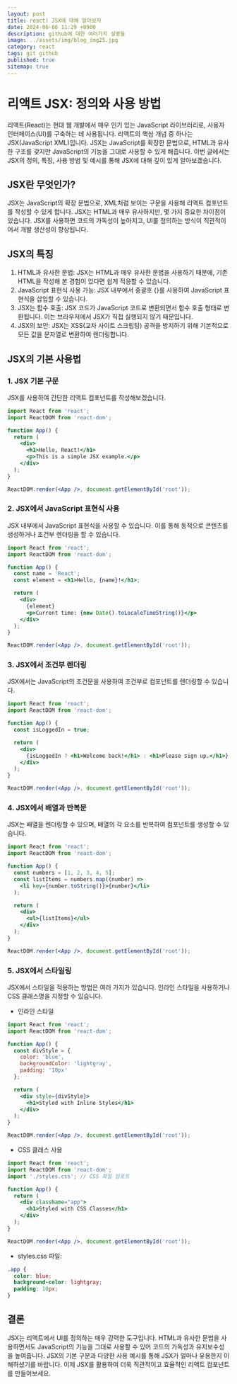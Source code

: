 ```yaml
---
layout: post
title: react) JSX에 대해 알아보자
date: 2024-06-06 11:29 +0900
description: github에 대한 여러가지 설명들
image: ../assets/img/blog_img25.jpg
category: react
tags: git github
published: true
sitemap: true
---
```


# 리액트 JSX: 정의와 사용 방법
리액트(React)는 현대 웹 개발에서 매우 인기 있는 JavaScript 라이브러리로, 사용자 인터페이스(UI)를 구축하는 데 사용됩니다. 리액트의 핵심 개념 중 하나는 JSX(JavaScript XML)입니다. JSX는 JavaScript를 확장한 문법으로, HTML과 유사한 구조를 갖지만 JavaScript의 기능을 그대로 사용할 수 있게 해줍니다. 이번 글에서는 JSX의 정의, 특징, 사용 방법 및 예시를 통해 JSX에 대해 깊이 있게 알아보겠습니다.

## JSX란 무엇인가?
JSX는 JavaScript의 확장 문법으로, XML처럼 보이는 구문을 사용해 리액트 컴포넌트를 작성할 수 있게 합니다. JSX는 HTML과 매우 유사하지만, 몇 가지 중요한 차이점이 있습니다. JSX를 사용하면 코드의 가독성이 높아지고, UI를 정의하는 방식이 직관적이어서 개발 생산성이 향상됩니다.

## JSX의 특징
1. HTML과 유사한 문법: JSX는 HTML과 매우 유사한 문법을 사용하기 때문에, 기존 HTML을 작성해 본 경험이 있다면 쉽게 적응할 수 있습니다.
2. JavaScript 표현식 사용 가능: JSX 내부에서 중괄호 {}를 사용하여 JavaScript 표현식을 삽입할 수 있습니다.
3. JSX는 함수 호출: JSX 코드가 JavaScript 코드로 변환되면서 함수 호출 형태로 변환됩니다. 이는 브라우저에서 JSX가 직접 실행되지 않기 때문입니다.
4. JSX의 보안: JSX는 XSS(교차 사이트 스크립팅) 공격을 방지하기 위해 기본적으로 모든 값을 문자열로 변환하여 렌더링합니다.

## JSX의 기본 사용법

### 1. JSX 기본 구문
JSX를 사용하여 간단한 리액트 컴포넌트를 작성해보겠습니다.

````jsx
import React from 'react';
import ReactDOM from 'react-dom';

function App() {
  return (
    <div>
      <h1>Hello, React!</h1>
      <p>This is a simple JSX example.</p>
    </div>
  );
}

ReactDOM.render(<App />, document.getElementById('root'));
````

### 2. JSX에서 JavaScript 표현식 사용
JSX 내부에서 JavaScript 표현식을 사용할 수 있습니다. 이를 통해 동적으로 콘텐츠를 생성하거나 조건부 렌더링을 할 수 있습니다.

````jsx
import React from 'react';
import ReactDOM from 'react-dom';

function App() {
  const name = 'React';
  const element = <h1>Hello, {name}!</h1>;

  return (
    <div>
      {element}
      <p>Current time: {new Date().toLocaleTimeString()}</p>
    </div>
  );
}

ReactDOM.render(<App />, document.getElementById('root'));
````

### 3. JSX에서 조건부 렌더링
JSX에서는 JavaScript의 조건문을 사용하여 조건부로 컴포넌트를 렌더링할 수 있습니다.

````jsx
import React from 'react';
import ReactDOM from 'react-dom';

function App() {
  const isLoggedIn = true;

  return (
    <div>
      {isLoggedIn ? <h1>Welcome back!</h1> : <h1>Please sign up.</h1>}
    </div>
  );
}

ReactDOM.render(<App />, document.getElementById('root'));
````

### 4. JSX에서 배열과 반복문
JSX는 배열을 렌더링할 수 있으며, 배열의 각 요소를 반복하여 컴포넌트를 생성할 수 있습니다.

````jsx
import React from 'react';
import ReactDOM from 'react-dom';

function App() {
  const numbers = [1, 2, 3, 4, 5];
  const listItems = numbers.map((number) =>
    <li key={number.toString()}>{number}</li>
  );

  return (
    <div>
      <ul>{listItems}</ul>
    </div>
  );
}

ReactDOM.render(<App />, document.getElementById('root'));
````

### 5. JSX에서 스타일링
JSX에서 스타일을 적용하는 방법은 여러 가지가 있습니다. 인라인 스타일을 사용하거나 CSS 클래스명을 지정할 수 있습니다.

- 인라인 스타일

````jsx
import React from 'react';
import ReactDOM from 'react-dom';

function App() {
  const divStyle = {
    color: 'blue',
    backgroundColor: 'lightgray',
    padding: '10px'
  };

  return (
    <div style={divStyle}>
      <h1>Styled with Inline Styles</h1>
    </div>
  );
}

ReactDOM.render(<App />, document.getElementById('root'));
````

- CSS 클래스 사용

````jsx
import React from 'react';
import ReactDOM from 'react-dom';
import './styles.css'; // CSS 파일 임포트

function App() {
  return (
    <div className="app">
      <h1>Styled with CSS Classes</h1>
    </div>
  );
}

ReactDOM.render(<App />, document.getElementById('root'));
````

- styles.css 파일:

````css
.app {
  color: blue;
  background-color: lightgray;
  padding: 10px;
}
````

## 결론
JSX는 리액트에서 UI를 정의하는 매우 강력한 도구입니다. HTML과 유사한 문법을 사용하면서도 JavaScript의 기능을 그대로 사용할 수 있어 코드의 가독성과 유지보수성을 높여줍니다. JSX의 기본 구문과 다양한 사용 예시를 통해 JSX가 얼마나 유용한지 이해하셨기를 바랍니다. 이제 JSX를 활용하여 더욱 직관적이고 효율적인 리액트 컴포넌트를 만들어보세요.





